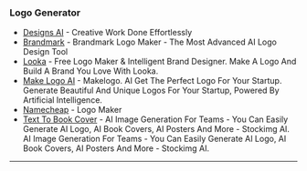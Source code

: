 ### Logo Generator

* [Designs AI](https://designs.ai/) - Creative Work Done Effortlessly
* [Brandmark](http://brandmark.io) - Brandmark Logo Maker - The Most Advanced AI Logo Design Tool
* [Looka](https://looka.grsm.io/jscfk35v34tn) - Free Logo Maker & Intelligent Brand Designer. Make A Logo And Build A Brand You Love With Looka.
* [Make Logo AI](https://makelogo.ai/) - Makelogo. AI Get The Perfect Logo For Your Startup. Generate Beautiful And Unique Logos For Your Startup, Powered By Artificial Intelligence.
* [Namecheap](https://www.namecheap.com/logo-maker/app/new/) - Logo Maker
* [Text To Book Cover](http://stockimg.ai) - AI Image Generation For Teams - You Can Easily Generate AI Logo, AI Book Covers, AI Posters And More - Stockimg AI. AI Image Generation For Teams - You Can Easily Generate AI Logo, AI Book Covers, AI Posters And More - Stockimg AI.

***